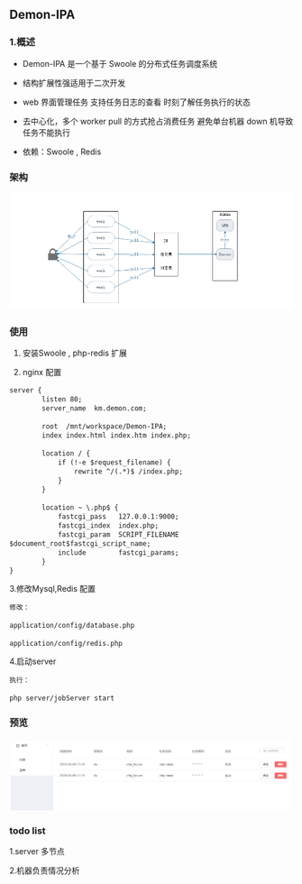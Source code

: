 ## Demon-IPA

### 1.概述

* Demon-IPA 是一个基于 Swoole 的分布式任务调度系统

* 结构扩展性强适用于二次开发

* web 界面管理任务 支持任务日志的查看 时刻了解任务执行的状态

* 去中心化，多个 worker pull 的方式抢占消费任务 避免单台机器 down 机导致任务不能执行

* 依赖：Swoole , Redis

### 架构


![HTTP](application/views/pic/jiagou.png)

### 使用

1. 安装Swoole , php-redis 扩展

2. nginx 配置

~~~
server {
        listen 80;
        server_name  km.demon.com;

        root  /mnt/workspace/Demon-IPA;
        index index.html index.htm index.php;
    
        location / {
            if (!-e $request_filename) {
                rewrite ^/(.*)$ /index.php;
            }
        }

        location ~ \.php$ {
            fastcgi_pass   127.0.0.1:9000;
            fastcgi_index  index.php;
            fastcgi_param  SCRIPT_FILENAME  $document_root$fastcgi_script_name;
            include        fastcgi_params;
        }
}

~~~

3.修改Mysql,Redis 配置

```
修改：

application/config/database.php

application/config/redis.php
```

4.启动server

```
执行：

php server/jobServer start
```

### 预览

![HTTP](application/views/pic/admin.png)

### todo list

1.server 多节点

2.机器负责情况分析


